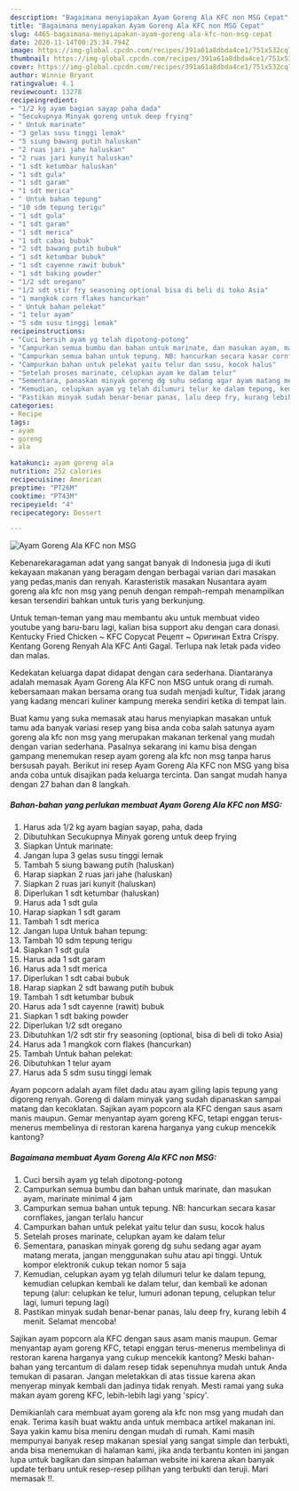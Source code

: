 ```yaml
---
description: "Bagaimana menyiapakan Ayam Goreng Ala KFC non MSG Cepat"
title: "Bagaimana menyiapakan Ayam Goreng Ala KFC non MSG Cepat"
slug: 4465-bagaimana-menyiapakan-ayam-goreng-ala-kfc-non-msg-cepat
date: 2020-11-14T00:25:34.794Z
image: https://img-global.cpcdn.com/recipes/391a61a8dbda4ce1/751x532cq70/ayam-goreng-ala-kfc-non-msg-foto-resep-utama.jpg
thumbnail: https://img-global.cpcdn.com/recipes/391a61a8dbda4ce1/751x532cq70/ayam-goreng-ala-kfc-non-msg-foto-resep-utama.jpg
cover: https://img-global.cpcdn.com/recipes/391a61a8dbda4ce1/751x532cq70/ayam-goreng-ala-kfc-non-msg-foto-resep-utama.jpg
author: Winnie Bryant
ratingvalue: 4.1
reviewcount: 13278
recipeingredient:
- "1/2 kg ayam bagian sayap paha dada"
- "Secukupnya Minyak goreng untuk deep frying"
- " Untuk marinate"
- "3 gelas susu tinggi lemak"
- "5 siung bawang putih haluskan"
- "2 ruas jari jahe haluskan"
- "2 ruas jari kunyit haluskan"
- "1 sdt ketumbar haluskan"
- "1 sdt gula"
- "1 sdt garam"
- "1 sdt merica"
- " Untuk bahan tepung"
- "10 sdm tepung terigu"
- "1 sdt gula"
- "1 sdt garam"
- "1 sdt merica"
- "1 sdt cabai bubuk"
- "2 sdt bawang putih bubuk"
- "1 sdt ketumbar bubuk"
- "1 sdt cayenne rawit bubuk"
- "1 sdt baking powder"
- "1/2 sdt oregano"
- "1/2 sdt stir fry seasoning optional bisa di beli di toko Asia"
- "1 mangkok corn flakes hancurkan"
- " Untuk bahan pelekat"
- "1 telur ayam"
- "5 sdm susu tinggi lemak"
recipeinstructions:
- "Cuci bersih ayam yg telah dipotong-potong"
- "Campurkan semua bumbu dan bahan untuk marinate, dan masukan ayam, marinate minimal 4 jam"
- "Campurkan semua bahan untuk tepung. NB: hancurkan secara kasar cornflakes, jangan terlalu hancur"
- "Campurkan bahan untuk pelekat yaitu telur dan susu, kocok halus"
- "Setelah proses marinate, celupkan ayam ke dalam telur"
- "Sementara, panaskan minyak goreng dg suhu sedang agar ayam matang merata, jangan menggunakan suhu atau api tinggi. Untuk kompor elektronik cukup tekan nomor 5 saja"
- "Kemudian, celupkan ayam yg telah dilumuri telur ke dalam tepung, kemudian celupkan kembali ke dalam telur, dan kembali ke adonan tepung (alur: celupkan ke telur, lumuri adonan tepung, celupkan telur lagi, lumuri tepung lagi)"
- "Pastikan minyak sudah benar-benar panas, lalu deep fry, kurang lebih 4 menit. Selamat mencoba!"
categories:
- Recipe
tags:
- ayam
- goreng
- ala

katakunci: ayam goreng ala 
nutrition: 252 calories
recipecuisine: American
preptime: "PT26M"
cooktime: "PT43M"
recipeyield: "4"
recipecategory: Dessert

---
```



![Ayam Goreng Ala KFC non MSG](https://img-global.cpcdn.com/recipes/391a61a8dbda4ce1/751x532cq70/ayam-goreng-ala-kfc-non-msg-foto-resep-utama.jpg)

Kebenarekaragaman adat yang sangat banyak di Indonesia juga di ikuti kekayaan makanan yang beragam dengan berbagai varian dari masakan yang pedas,manis dan renyah. Karasteristik masakan Nusantara ayam goreng ala kfc non msg yang penuh dengan rempah-rempah menampilkan kesan tersendiri bahkan untuk turis yang berkunjung.


Untuk teman-teman yang mau membantu aku untuk membuat video youtube yang baru-baru lagi, kalian bisa support aku dengan cara donasi. Kentucky Fried Chicken ~ KFC Copycat Рецепт ~ Оригинал Extra Crispy. Kentang Goreng Renyah Ala KFC Anti Gagal. Terlupa nak letak pada video dan malas.

Kedekatan keluarga dapat didapat dengan cara sederhana. Diantaranya adalah memasak Ayam Goreng Ala KFC non MSG untuk orang di rumah. kebersamaan makan bersama orang tua sudah menjadi kultur, Tidak jarang yang kadang mencari kuliner kampung mereka sendiri ketika di tempat lain.

Buat kamu yang suka memasak atau harus menyiapkan masakan untuk tamu ada banyak variasi resep yang bisa anda coba salah satunya ayam goreng ala kfc non msg yang merupakan makanan terkenal yang mudah dengan varian sederhana. Pasalnya sekarang ini kamu bisa dengan gampang menemukan resep ayam goreng ala kfc non msg tanpa harus bersusah payah.
Berikut ini resep Ayam Goreng Ala KFC non MSG yang bisa anda coba untuk disajikan pada keluarga tercinta. Dan sangat mudah hanya dengan 27 bahan dan 8 langkah.


<!--inarticleads1-->

##### Bahan-bahan yang perlukan membuat Ayam Goreng Ala KFC non MSG:

1. Harus ada 1/2 kg ayam bagian sayap, paha, dada
1. Dibutuhkan Secukupnya Minyak goreng untuk deep frying
1. Siapkan  Untuk marinate:
1. Jangan lupa 3 gelas susu tinggi lemak
1. Tambah 5 siung bawang putih (haluskan)
1. Harap siapkan 2 ruas jari jahe (haluskan)
1. Siapkan 2 ruas jari kunyit (haluskan)
1. Diperlukan 1 sdt ketumbar (haluskan)
1. Harus ada 1 sdt gula
1. Harap siapkan 1 sdt garam
1. Tambah 1 sdt merica
1. Jangan lupa  Untuk bahan tepung:
1. Tambah 10 sdm tepung terigu
1. Siapkan 1 sdt gula
1. Harus ada 1 sdt garam
1. Harus ada 1 sdt merica
1. Diperlukan 1 sdt cabai bubuk
1. Harap siapkan 2 sdt bawang putih bubuk
1. Tambah 1 sdt ketumbar bubuk
1. Harus ada 1 sdt cayenne (rawit) bubuk
1. Siapkan 1 sdt baking powder
1. Diperlukan 1/2 sdt oregano
1. Dibutuhkan 1/2 sdt stir fry seasoning (optional, bisa di beli di toko Asia)
1. Harus ada 1 mangkok corn flakes (hancurkan)
1. Tambah  Untuk bahan pelekat:
1. Dibutuhkan 1 telur ayam
1. Harus ada 5 sdm susu tinggi lemak


Ayam popcorn adalah ayam filet dadu atau ayam giling lapis tepung yang digoreng renyah. Goreng di dalam minyak yang sudah dipanaskan sampai matang dan kecoklatan. Sajikan ayam popcorn ala KFC dengan saus asam manis maupun. Gemar menyantap ayam goreng KFC, tetapi enggan terus-menerus membelinya di restoran karena harganya yang cukup mencekik kantong? 

<!--inarticleads2-->

##### Bagaimana membuat  Ayam Goreng Ala KFC non MSG:

1. Cuci bersih ayam yg telah dipotong-potong
1. Campurkan semua bumbu dan bahan untuk marinate, dan masukan ayam, marinate minimal 4 jam
1. Campurkan semua bahan untuk tepung. NB: hancurkan secara kasar cornflakes, jangan terlalu hancur
1. Campurkan bahan untuk pelekat yaitu telur dan susu, kocok halus
1. Setelah proses marinate, celupkan ayam ke dalam telur
1. Sementara, panaskan minyak goreng dg suhu sedang agar ayam matang merata, jangan menggunakan suhu atau api tinggi. Untuk kompor elektronik cukup tekan nomor 5 saja
1. Kemudian, celupkan ayam yg telah dilumuri telur ke dalam tepung, kemudian celupkan kembali ke dalam telur, dan kembali ke adonan tepung (alur: celupkan ke telur, lumuri adonan tepung, celupkan telur lagi, lumuri tepung lagi)
1. Pastikan minyak sudah benar-benar panas, lalu deep fry, kurang lebih 4 menit. Selamat mencoba!


Sajikan ayam popcorn ala KFC dengan saus asam manis maupun. Gemar menyantap ayam goreng KFC, tetapi enggan terus-menerus membelinya di restoran karena harganya yang cukup mencekik kantong? Meski bahan-bahan yang tercantum di dalam resep tidak sepenuhnya mudah untuk Anda temukan di pasaran. Jangan meletakkan di atas tissue karena akan menyerap minyak kembali dan jadinya tidak renyah. Mesti ramai yang suka makan ayam goreng KFC, lebih-lebih lagi yang &#39;spicy&#39;. 

Demikianlah cara membuat ayam goreng ala kfc non msg yang mudah dan enak. Terima kasih buat waktu anda untuk membaca artikel makanan ini. Saya yakin kamu bisa meniru dengan mudah di rumah. Kami masih mempunyai banyak resep makanan spesial yang sangat simple dan terbukti, anda bisa menemukan di halaman kami, jika anda terbantu konten ini jangan lupa untuk bagikan dan simpan halaman website ini karena akan banyak update terbaru untuk resep-resep pilihan yang terbukti dan teruji. Mari memasak !!. 
